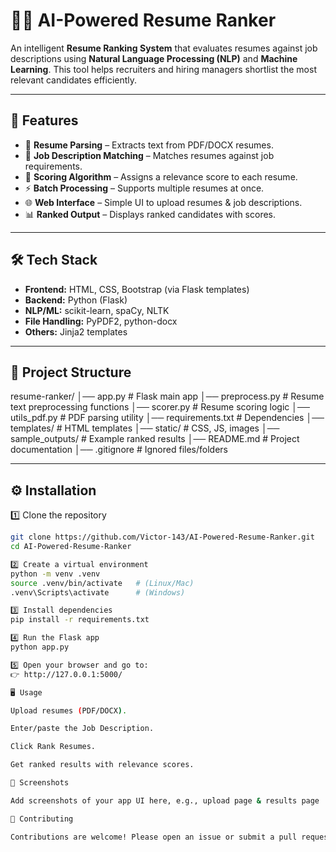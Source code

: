 # 🧑‍💻 AI-Powered Resume Ranker  

An intelligent **Resume Ranking System** that evaluates resumes against job descriptions using **Natural Language Processing (NLP)** and **Machine Learning**. This tool helps recruiters and hiring managers shortlist the most relevant candidates efficiently.  

---

## 🚀 Features  
- 📄 **Resume Parsing** – Extracts text from PDF/DOCX resumes.  
- 📝 **Job Description Matching** – Matches resumes against job requirements.  
- 🎯 **Scoring Algorithm** – Assigns a relevance score to each resume.  
- ⚡ **Batch Processing** – Supports multiple resumes at once.  
- 🌐 **Web Interface** – Simple UI to upload resumes & job descriptions.  
- 📊 **Ranked Output** – Displays ranked candidates with scores.  

---

## 🛠️ Tech Stack  
- **Frontend:** HTML, CSS, Bootstrap (via Flask templates)  
- **Backend:** Python (Flask)  
- **NLP/ML:** scikit-learn, spaCy, NLTK  
- **File Handling:** PyPDF2, python-docx  
- **Others:** Jinja2 templates  

---

## 📂 Project Structure  

resume-ranker/
│── app.py # Flask main app
│── preprocess.py # Resume text preprocessing functions
│── scorer.py # Resume scoring logic
│── utils_pdf.py # PDF parsing utility
│── requirements.txt # Dependencies
│── templates/ # HTML templates
│── static/ # CSS, JS, images
│── sample_outputs/ # Example ranked results
│── README.md # Project documentation
│── .gitignore # Ignored files/folders

---

## ⚙️ Installation  

1️⃣ Clone the repository  
```bash
git clone https://github.com/Victor-143/AI-Powered-Resume-Ranker.git
cd AI-Powered-Resume-Ranker

2️⃣ Create a virtual environment
python -m venv .venv
source .venv/bin/activate   # (Linux/Mac)
.venv\Scripts\activate      # (Windows)

3️⃣ Install dependencies
pip install -r requirements.txt

4️⃣ Run the Flask app
python app.py

5️⃣ Open your browser and go to:
👉 http://127.0.0.1:5000/

🖥️ Usage

Upload resumes (PDF/DOCX).

Enter/paste the Job Description.

Click Rank Resumes.

Get ranked results with relevance scores.

📸 Screenshots

Add screenshots of your app UI here, e.g., upload page & results page

🤝 Contributing

Contributions are welcome! Please open an issue or submit a pull request.
